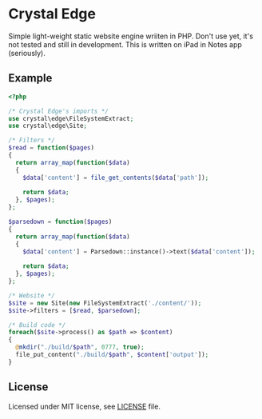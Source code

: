 # Crystal Edge

Simple light-weight static website engine wriiten in PHP. Don't use yet, it's 
not tested and still in development. This is written on iPad in Notes app (seriously).

## Example

```php
<?php

/* Crystal Edge's imports */
use crystal\edge\FileSystemExtract;
use crystal\edge\Site;

/* Filters */
$read = function($pages)
{
  return array_map(function($data)
  {
    $data['content'] = file_get_contents($data['path']);
    
    return $data;
  }, $pages);
};

$parsedown = function($pages)
{
  return array_map(function($data)
  {
    $data['content'] = Parsedown::instance()->text($data['content']);
    
    return $data;
  }, $pages);
};

/* Website */
$site = new Site(new FileSystemExtract('./content/'));
$site->filters = [$read, $parsedown];

/* Build code */
foreach($site->process() as $path => $content)
{
  @mkdir("./build/$path", 0777, true);
  file_put_content("./build/$path", $content['output']);
}

```

## License

Licensed under MIT license, see [LICENSE](./LICENSE) file.
